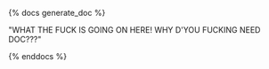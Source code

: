{% docs generate_doc %}

"WHAT THE FUCK IS GOING ON HERE!
WHY D'YOU FUCKING NEED DOC???"

{% enddocs %}